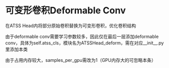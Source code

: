 # 可变形卷积Deformable Conv

在ATSS Head内将部分原始卷积替换为可变形卷积，优化卷积结构

由于deformable conv需要学习参数较多，因此仅在最后一层添加deformable conv，具体为self.atss_cls，模块名为ATSSHead_deform，需在对应__init__.py里添加本类

由于占用内存较大，samples_per_gpu需改为1（GPU内存大的可忽略本条）
